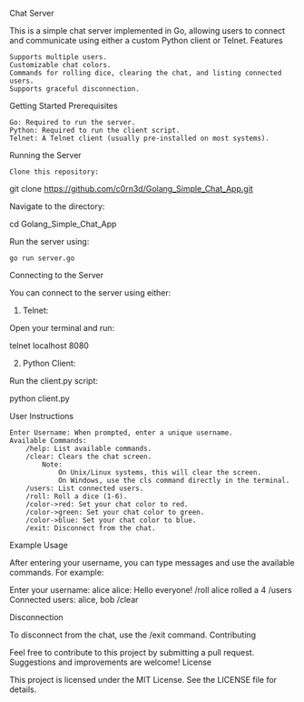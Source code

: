 Chat Server

This is a simple chat server implemented in Go, allowing users to connect and communicate using either a custom Python client or Telnet.
Features

    Supports multiple users.
    Customizable chat colors.
    Commands for rolling dice, clearing the chat, and listing connected users.
    Supports graceful disconnection.

Getting Started
Prerequisites

    Go: Required to run the server.
    Python: Required to run the client script.
    Telnet: A Telnet client (usually pre-installed on most systems).

Running the Server

    Clone this repository:


git clone https://github.com/c0rn3d/Golang_Simple_Chat_App.git

Navigate to the directory:


cd Golang_Simple_Chat_App

Run the server using:


    go run server.go

Connecting to the Server

You can connect to the server using either:
1. Telnet:

Open your terminal and run:


telnet localhost 8080

2. Python Client:

Run the client.py script:

python client.py

User Instructions

    Enter Username: When prompted, enter a unique username.
    Available Commands:
        /help: List available commands.
        /clear: Clears the chat screen.
            Note:
                On Unix/Linux systems, this will clear the screen.
                On Windows, use the cls command directly in the terminal.
        /users: List connected users.
        /roll: Roll a dice (1-6).
        /color->red: Set your chat color to red.
        /color->green: Set your chat color to green.
        /color->blue: Set your chat color to blue.
        /exit: Disconnect from the chat.

Example Usage

After entering your username, you can type messages and use the available commands. For example:



Enter your username: alice
alice: Hello everyone!
/roll
alice rolled a 4
/users
Connected users: alice, bob
/clear

Disconnection

To disconnect from the chat, use the /exit command.
Contributing

Feel free to contribute to this project by submitting a pull request. Suggestions and improvements are welcome!
License

This project is licensed under the MIT License. See the LICENSE file for details.
